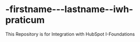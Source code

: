 # -firstname---lastname--iwh-praticum
This Repository is for Integration with  HubSpot I-Foundations
